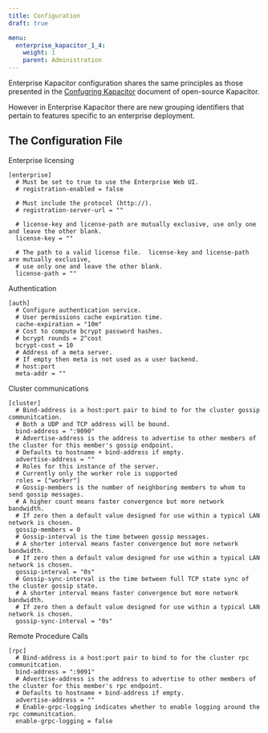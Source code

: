 ```yaml
---
title: Configuration
draft: true

menu:
  enterprise_kapacitor_1_4:
    weight: 1
    parent: Administration
---
```


Enterprise Kapacitor configuration shares the same principles as those presented
in the [Confugring Kapacitor](/kapacitor/v1.4/administration/configuration/)
document of open-source Kapacitor.

However in Enterprise Kapacitor there are new grouping identifiers that pertain
to features specific to an enterprise deployment.

## The Configuration File

Enterprise licensing

```
[enterprise]
  # Must be set to true to use the Enterprise Web UI.
  # registration-enabled = false

  # Must include the protocol (http://).
  # registration-server-url = ""

  # license-key and license-path are mutually exclusive, use only one and leave the other blank.
  license-key = ""

  # The path to a valid license file.  license-key and license-path are mutually exclusive,
  # use only one and leave the other blank.
  license-path = ""
```

Authentication

```
[auth]
  # Configure authentication service.
  # User permissions cache expiration time.
  cache-expiration = "10m"
  # Cost to compute bcrypt password hashes.
  # bcrypt rounds = 2^cost
  bcrypt-cost = 10
  # Address of a meta server.
  # If empty then meta is not used as a user backend.
  # host:port
  meta-addr = ""

```

Cluster communications

```
[cluster]
  # Bind-address is a host:port pair to bind to for the cluster gossip communitcation.
  # Both a UDP and TCP address will be bound.
  bind-address = ":9090"
  # Advertise-address is the address to advertise to other members of the cluster for this member's gossip endpoint.
  # Defaults to hostname + bind-address if empty.
  advertise-address = ""
  # Roles for this instance of the server.
  # Currently only the worker role is supported
  roles = ["worker"]
  # Gossip-members is the number of neighboring members to whom to send gossip messages.
  # A higher count means faster convergence but more network bandwidth.
  # If zero then a default value designed for use within a typical LAN network is chosen.
  gossip-members = 0
  # Gossip-interval is the time between gossip messages.
  # A shorter interval means faster convergence but more network bandwidth.
  # If zero then a default value designed for use within a typical LAN network is chosen.
  gossip-interval = "0s"
  # Gossip-sync-interval is the time between full TCP state sync of the cluster gossip state.
  # A shorter interval means faster convergence but more network bandwidth.
  # If zero then a default value designed for use within a typical LAN network is chosen.
  gossip-sync-interval = "0s"

```

Remote Procedure Calls

```
[rpc]
  # Bind-address is a host:port pair to bind to for the cluster rpc communitcation.
  bind-address = ":9091"
  # Advertise-address is the address to advertise to other members of the cluster for this member's rpc endpoint.
  # Defaults to hostname + bind-address if empty.
  advertise-address = ""
  # Enable-grpc-logging indicates whether to enable logging around the rpc communitcation.
  enable-grpc-logging = false

```
